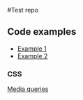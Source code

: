#Test repo

## Code examples

* [Example 1](./code_examples/example_1/)
* [Example 2](./code_examples/example_2/)

### CSS

[Media queries](./notes/css/media_queries.md)

